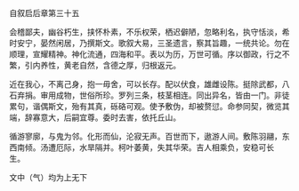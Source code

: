 自叙启后章第三十五

会稽鄙夫，幽谷朽生，挟怀朴素，不乐权荣，栖迟僻陋，忽略利名，执守恬淡，希时安宁，晏然闲居，乃撰斯文。歌叙大易，三圣遗言，察其旨趣，一统共论。勿在顺理，宣耀精神。神化流通，四海和平。表以为历，万世可循。序以御政，行之不繁，引内养性，黄老自然，含德之厚，归根返元。

近在我心，不离己身，抱一毋舍，可以长存。配以伏食，雄雌设陈。挺除武都，八石弃捐。审用成物，世俗所珍。罗列三条，枝茎相连。同出异名，皆由一门。非徒累句，谐偶斯文，殆有其真，砾硌可观。使予敷伪，却被赘愆。命参同契，微览其端，辞寡意大，后嗣宜尊。委时去害，依托丘山。

循游寥廓，与鬼为邻。化形而仙，沦寂无声。百世而下，遨游人间。敷陈羽翮，东西南倾。汤遭厄际，水旱隔并。柯叶萎黄，失其华荣。吉人相乘负，安稳可长生。 

文中（气）均为上无下

